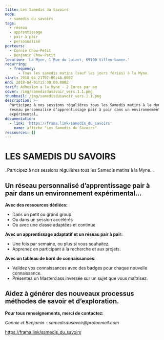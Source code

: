 ```yaml
---
title: Les Samedis du Savoirs
node:
  - samedis du savoirs
tags:
  - réseau
  - apprentissage
  - pair à pair
  - personnalisé
porteurs:
  - Connie Chow-Petit
  - Benjamin Chow-Petit
location: 'La Myne, 1 Rue du Luizet, 69100 Villeurbanne.'
recurring:
  - frequency:
      - Tous les samedis matins (sauf les jours fériés) à la Myne.
start: 2018-04-21T07:00:46.000Z
end: 2018-04-01T15:00:00.000Z
tarif: Adhesion a la Myne - 2 Euros par an
cover: /img/samedisdusavoir_vers.1.1.png
thumbnail: /img/samedisdusavoir_vers.1.1.png
description: >-
  Participez à nos sessions régulières tous les Samedis matins à la Myne. Un
  réseau personnalisé d’apprentissage pair à pair dans un environnement
  expérimental…
documentation:
  - link: 'https://frama.link/samedis_du_savoirs'
    name: affiche "Les Samedis du Savoirs"
ressources: []
---
```



# LES SAMEDIS DU SAVOIRS

_Participez à nos sessions régulières tous les Samedis matins à la Myne. _



## Un réseau personnalisé d’apprentissage pair à pair dans un environnement expérimental…

**Avec des ressources dédiées:**

* Dans un petit ou grand group
* Ou dans un session accélérés
* Ou avec une classe adaptées et continue



**Avec un apprentissage adaptatif et un réseau pair à pair:**

* Une fois par semaine, ou plus si vous souhaitez.
* Apprenez en participant à la recherche et aux projets.



**Avec un tableau de bord de connaissances:**

* Validez vos connaissances avec des badges pour chaque nouvelle connaissance.
* Présentez un Masterclass inversée sur un sujet que vous maîtrisez.



## Aidez à générer des nouveaux processus méthodes de savoir et d’exploration.



**Pour tous renseignements, merci de contactez:**

_Connie et Benjamin - samedisdusavoir@protonmail.com_

https://frama.link/samedis_du_savoirs
